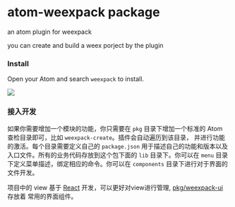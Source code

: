 # atom-weexpack package

an atom plugin for weexpack

you can create and build a weex porject by the plugin

### Install

Open your Atom and search `weexpack` to install.

<img src="http://img1.vued.vanthink.cn/vued9812de45a53502a8a2d7af95f9a96d4d.png" />



### 接入开发

如果你需要增加一个模块的功能，你只需要在 `pkg` 目录下增加一个标准的 Atom 查检目录即可，比如 `weexpack-create`。插件会自动遍历到该目录，
并进行功能的激活。每个目录需要定义自己的 `package.json` 用于描述自己的功能和版本以及入口文件。所有的业务代码存放到这个包下面的 `lib` 目录下。你可以在 `menu` 目录下定义菜单描述，绑定相应的命令。你可以在 `components` 目录下进行对于界面的文件开发。

项目中的  view 基于 [React](https://facebook.github.io/react/)  开发，可以更好对view进行管理, [pkg/weexpack-ui](./pkg/weexpack-ui) 存放着 常用的界面组件。
